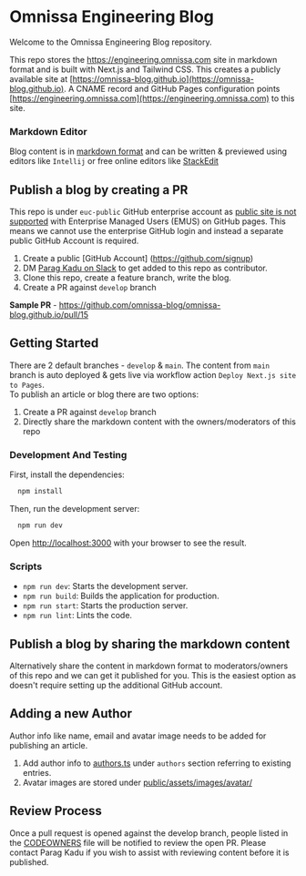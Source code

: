 # Omnissa Engineering Blog

Welcome to the Omnissa Engineering Blog repository.

This repo stores the https://engineering.omnissa.com site in markdown format and is built with Next.js and Tailwind CSS.
This creates a publicly available site at [https://omnissa-blog.github.io](https://omnissa-blog.github.io). A CNAME record and GitHub Pages configuration points [https://engineering.omnissa.com](https://engineering.omnissa.com) to this site.

### Markdown Editor
Blog content is in [markdown format](https://markdownlivepreview.com/) and can be written & previewed using editors like `Intellij` or free online editors like [StackEdit](https://stackedit.io)

## Publish a blog by creating a PR
This repo is under `euc-public` GitHub enterprise account as [public site is not supported](https://docs.github.com/en/enterprise-cloud@latest/pages/getting-started-with-github-pages/changing-the-visibility-of-your-github-pages-site) with Enterprise Managed Users (EMUS) on GitHub pages. This means we cannot use the enterprise GitHub login and instead a separate public GitHub Account
is required.
1. Create a public [GitHub Account] (https://github.com/signup) 
2. DM [Parag Kadu on Slack](https://omnissa.enterprise.slack.com/team/U07RH2ASKMK) to get added to this repo as contributor.
3. Clone this repo, create a feature branch, write the blog. 
4. Create a PR against `develop` branch

**Sample PR** -  https://github.com/omnissa-blog/omnissa-blog.github.io/pull/15

## Getting Started
There are 2 default branches - `develop` & `main`. The content from `main` branch is auto deployed & gets live via workflow action `Deploy Next.js site to Pages`.  
To publish an article or blog there are two options:
1. Create a PR against `develop` branch
2. Directly share the markdown content with the owners/moderators of this repo

### Development And Testing
First, install the dependencies:
```bash
  npm install
```
Then, run the development server:

```bash
  npm run dev
```
Open [http://localhost:3000](http://localhost:3000) with your browser to see the result.

### Scripts

- `npm run dev`: Starts the development server.
- `npm run build`: Builds the application for production.
- `npm run start`: Starts the production server.
- `npm run lint`: Lints the code.

## Publish a blog by sharing the markdown content
Alternatively share the content in markdown format to moderators/owners of this repo and we can get it published for you. This is the easiest option as doesn't require setting up the additional GitHub account.

## Adding a new Author
Author info like name, email and avatar image needs to be added for publishing an article.
1. Add author info to [authors.ts](lib/authors.ts) under `authors` section referring to existing entries.
2. Avatar images are stored under [public/assets/images/avatar/](public/assets/images/avatar/)

## Review Process
Once a pull request is opened against the develop branch, people listed in the [CODEOWNERS](.github/CODEOWNERS) file will be notified to review the open PR. Please contact Parag Kadu if you wish to assist with reviewing content before it is published.


